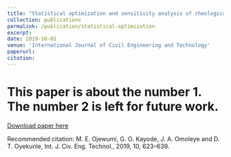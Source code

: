 ```yaml
---
title: "Statistical optimization and sensitivity analysis of rheological models using cassava starch"
collection: publications
permalink: /publication/statistical-optimization
excerpt: 
date: 2019-10-01
venue: 'International Journal of Civil Engineering and Technology'
paperurl: 
citation: 
---
```

# This paper is about the number 1. The number 2 is left for future work.

[Download paper here](https://www.researchgate.net/publication/330779009_Article_ID_IJCIET_10_01_057_Statistical_Optimization_and_Sensitivity_Analysis_of_Rheological_Models_Using_Cassava_Starch)

Recommended citation: M. E. Ojewumi, G. O. Kayode, J. A. Omoleye and D. T. Oyekunle, Int. J. Civ. Eng. Technol., 2019, 10, 623–639.